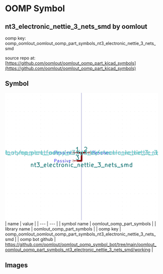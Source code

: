 # OOMP Symbol  
## nt3_electronic_nettie_3_nets_smd  by oomlout  
  
oomp key: oomp_oomlout_oomlout_oomp_part_symbols_nt3_electronic_nettie_3_nets_smd  
  
source repo at: [https://github.com/oomlout/oomlout_oomp_part_kicad_symbols](https://github.com/oomlout/oomlout_oomp_part_kicad_symbols)  
## Symbol  
  
[![working.png](working_600.png)](working.png)  
| name | value | 
| --- | --- | 
| symbol name | oomlout_oomp_part_symbols | 
| library name | oomlout_oomp_part_symbols | 
| oomp key | oomp_oomlout_oomlout_oomp_part_symbols_nt3_electronic_nettie_3_nets_smd | 
| oomp bot github | https://github.com/oomlout/oomlout_oomp_symbol_bot/tree/main/oomlout_oomlout_oomp_part_symbols_nt3_electronic_nettie_3_nets_smd/working | 
## Images  
